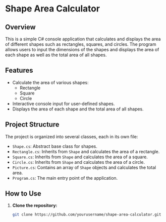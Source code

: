 # Shape Area Calculator

## Overview

This is a simple C# console application that calculates and displays the area of different shapes such as rectangles, squares, and circles. The program allows users to input the dimensions of the shapes and displays the area of each shape as well as the total area of all shapes.

## Features

- Calculate the area of various shapes:
  - Rectangle
  - Square
  - Circle
- Interactive console input for user-defined shapes.
- Displays the area of each shape and the total area of all shapes.

## Project Structure

The project is organized into several classes, each in its own file:

- `Shape.cs`: Abstract base class for shapes.
- `Rectangle.cs`: Inherits from `Shape` and calculates the area of a rectangle.
- `Square.cs`: Inherits from `Shape` and calculates the area of a square.
- `Circle.cs`: Inherits from `Shape` and calculates the area of a circle.
- `Picture.cs`: Contains an array of `Shape` objects and calculates the total area.
- `Program.cs`: The main entry point of the application.

## How to Use

1. **Clone the repository:**

   ```bash
   git clone https://github.com/yourusername/shape-area-calculator.git
